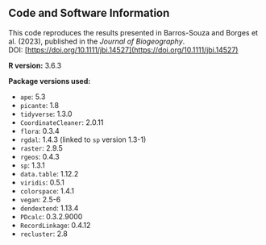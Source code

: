 ## Code and Software Information

This code reproduces the results presented in Barros-Souza and Borges et al. (2023), published in the *Journal of Biogeography*.  
DOI: [https://doi.org/10.1111/jbi.14527](https://doi.org/10.1111/jbi.14527)

**R version:** 3.6.3

**Package versions used:**

- `ape`: 5.3  
- `picante`: 1.8  
- `tidyverse`: 1.3.0  
- `CoordinateCleaner`: 2.0.11  
- `flora`: 0.3.4  
- `rgdal`: 1.4.3 (linked to `sp` version 1.3-1)  
- `raster`: 2.9.5  
- `rgeos`: 0.4.3  
- `sp`: 1.3.1  
- `data.table`: 1.12.2  
- `viridis`: 0.5.1  
- `colorspace`: 1.4.1  
- `vegan`: 2.5-6  
- `dendextend`: 1.13.4  
- `PDcalc`: 0.3.2.9000  
- `RecordLinkage`: 0.4.12  
- `recluster`: 2.8
